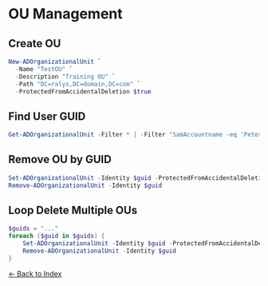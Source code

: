 # OU Management

## Create OU
```powershell
New-ADOrganizationalUnit `
  -Name "TestOU" `
  -Description "Training OU" `
  -Path "DC=ralys,DC=domain,DC=com" `
  -ProtectedFromAccidentalDeletion $true
```

## Find User GUID
```powershell
Get-ADOrganizationalUnit -Filter * | -Filter "SamAccountname -eq 'Peter'"
```

## Remove OU by GUID
```powershell
Set-ADOrganizationalUnit -Identity $guid -ProtectedFromAccidentalDeletion $false
Remove-ADOrganizationalUnit -Identity $guid
```
## Loop Delete Multiple OUs
```powershell
$guids = "..."
foreach ($guid in $guids) {
    Set-ADOrganizationalUnit -Identity $guid -ProtectedFromAccidentalDeletion $false
    Remove-ADOrganizationalUnit -Identity $guid
}
```

[← Back to Index](../AD.md)